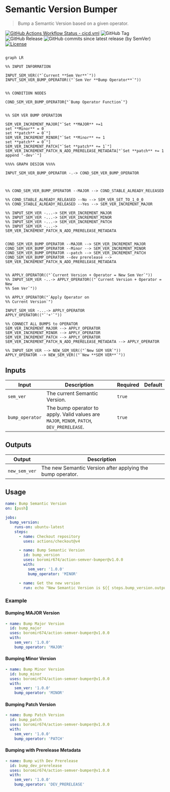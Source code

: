 # Semantic Version Bumper

> Bump a Semantic Version based on a given operator.

[![GitHub Actions Workflow Status - cicd.yml](https://img.shields.io/github/actions/workflow/status/boromir674/action-semver-bumper/cicd.yml?label=CI%2FCD)](https://github.com/boromir674/action-semver-bumper/actions/workflows/cicd.yml)
![GitHub Tag](https://img.shields.io/github/v/tag/boromir674/action-semver-bumper?sort=semver)
![GitHub Release](https://img.shields.io/github/v/release/boromir674/action-semver-bumper?sort=semver&color=blue)
![GitHub commits since latest release (by SemVer)](https://img.shields.io/github/commits-since/boromir674/action-semver-bumper/latest?color=blue&logo=semver&sort=semver)
[![License](https://img.shields.io/github/license/boromir674/action-semver-bumper)](https://github.com/boromir674/action-semver-bumper/blob/main/LICENSE)


```mermaid

graph LR

%% INPUT INFORMATION

INPUT_SEM_VER(("`Current **Sem Ver**`"))
INPUT_SEM_VER_BUMP_OPERATOR(("`Sem Ver **Bump Operator**`"))


%% CONDITION NODES

COND_SEM_VER_BUMP_OPERATOR{"`Bump Operator Function`"}


%% SEM VER BUMP OPERATION

SEM_VER_INCREMENT_MAJOR["`Set **MAJOR** +=1
set **Minor** = 0
set **patch** = 0`"]
SEM_VER_INCREMENT_MINOR["`Set **Minor** += 1
set **patch** = 0`"]
SEM_VER_INCREMENT_PATCH["`Set **patch** += 1`"]
SEM_VER_INCREMENT_PATCH_N_ADD_PRERELEASE_METADATA["`Set **patch** += 1
append '-dev'`"]

%%%% GRAPH DESIGN %%%%

INPUT_SEM_VER_BUMP_OPERATOR -.-> COND_SEM_VER_BUMP_OPERATOR



%% COND_SEM_VER_BUMP_OPERATOR --MAJOR --> COND_STABLE_ALREADY_RELEASED

%% COND_STABLE_ALREADY_RELEASED --No --> SEM_VER_SET_TO_1_0_0
%% COND_STABLE_ALREADY_RELEASED --Yes --> SEM_VER_INCREMENT_MAJOR

%% INPUT_SEM_VER -...-> SEM_VER_INCREMENT_MAJOR
%% INPUT_SEM_VER -...-> SEM_VER_INCREMENT_MINOR
%% INPUT_SEM_VER -...-> SEM_VER_INCREMENT_PATCH
%% INPUT_SEM_VER -...-> SEM_VER_INCREMENT_PATCH_N_ADD_PRERELEASE_METADATA


COND_SEM_VER_BUMP_OPERATOR --MAJOR --> SEM_VER_INCREMENT_MAJOR
COND_SEM_VER_BUMP_OPERATOR --Minor --> SEM_VER_INCREMENT_MINOR
COND_SEM_VER_BUMP_OPERATOR --patch --> SEM_VER_INCREMENT_PATCH
COND_SEM_VER_BUMP_OPERATOR --dev prerelease --> SEM_VER_INCREMENT_PATCH_N_ADD_PRERELEASE_METADATA


%% APPLY_OPERATOR(("`Current Version + Operator = New Sem Ver`"))
%% INPUT_SEM_VER -..-> APPLY_OPERATOR(("`Current Version + Operator = New 
%% Sem Ver`"))

%% APPLY_OPERATOR("`Apply Operator on
%% Current Version`")

INPUT_SEM_VER -...-> APPLY_OPERATOR
APPLY_OPERATOR(("`'+'`"))

%% CONNECT ALL BUMPS to OPERATOR
SEM_VER_INCREMENT_MAJOR --> APPLY_OPERATOR
SEM_VER_INCREMENT_MINOR --> APPLY_OPERATOR
SEM_VER_INCREMENT_PATCH --> APPLY_OPERATOR
SEM_VER_INCREMENT_PATCH_N_ADD_PRERELEASE_METADATA --> APPLY_OPERATOR

%% INPUT_SEM_VER --> NEW_SEM_VER(("`New SEM VER`"))
APPLY_OPERATOR --> NEW_SEM_VER(("`New **SEM VER**`"))

```


## Inputs

| Input           | Description                                                                 | Required | Default |
|-----------------|-----------------------------------------------------------------------------|----------|---------|
| `sem_ver`       | The current Semantic Version.                                               | `true`   |         |
| `bump_operator` | The bump operator to apply. Valid values are `MAJOR`, `MINOR`, `PATCH`, `DEV_PRERELEASE`. | `true`   |         |

## Outputs

| Output         | Description                                |
|----------------|--------------------------------------------|
| `new_sem_ver`  | The new Semantic Version after applying the bump operator. |

## Usage

```yaml
name: Bump Semantic Version
on: [push]

jobs:
  bump_version:
    runs-on: ubuntu-latest
    steps:
      - name: Checkout repository
        uses: actions/checkout@v4

      - name: Bump Semantic Version
        id: bump_version
        uses: boromir674/action-semver-bumper@v1.0.0
        with:
          sem_ver: '1.0.0'
          bump_operator: 'MINOR'

      - name: Get the new version
        run: echo "New Semantic Version is ${{ steps.bump_version.outputs.new_sem_ver }}"
```

### Example

#### Bumping MAJOR Version

```yaml
- name: Bump Major Version
  id: bump_major
  uses: boromir674/action-semver-bumper@v1.0.0
  with:
    sem_ver: '1.0.0'
    bump_operator: 'MAJOR'
```

#### Bumping Minor Version

```yaml
- name: Bump Minor Version
  id: bump_minor
  uses: boromir674/action-semver-bumper@v1.0.0
  with:
    sem_ver: '1.0.0'
    bump_operator: 'MINOR'
```

#### Bumping Patch Version

```yaml
- name: Bump Patch Version
  id: bump_patch
  uses: boromir674/action-semver-bumper@v1.0.0
  with:
    sem_ver: '1.0.0'
    bump_operator: 'PATCH'
```

#### Bumping with Prerelease Metadata

```yaml
- name: Bump with Dev Prerelease
  id: bump_dev_prerelease
  uses: boromir674/action-semver-bumper@v1.0.0
  with:
    sem_ver: '1.0.0'
    bump_operator: 'DEV_PRERELEASE'
```
